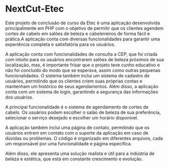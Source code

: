# NextCut-Etec

Este projeto de conclusão de curso da Etec é uma aplicação desenvolvida principalmente em PHP com o objetivo de permitir que os clientes agendem cortes de cabelo em salões de beleza e cabeleireiros de forma fácil e prática.A aplicação conta com diversas funcionalidades para garantir uma experiência completa e satisfatória para os usuários.

A aplicação conta com funcionalidades de consulta a CEP, que foi criada com intuito para os usuários encontrarem salões de beleza próximos de sua localização, mas, é importante frisar que o projeto teve cunho educativo e não foi concluído do modo que se esperava, assim como outras pequenas funcionalidades. O sistema também inclui um sistema de cadastro de usuários, permitindo que os clientes criem suas próprias contas e mantenham um histórico de seus agendamentos. Além disso, a aplicação conta com um sistema de login, garantindo a segurança das informações dos usuários.

A principal funcionalidade é o sistema de agendamento de cortes de cabelo. Os usuários podem escolher o salão de beleza de sua preferência, selecionar o serviço desejado e escolher um horário disponível.

A aplicação também inclui uma página de contato, permitindo que os usuários entrem em contato com o suporte da aplicação em caso de dúvidas ou problemas. O código é organizado em diferentes arquivos, cada um responsável por uma funcionalidade e página específica.

Além disso, ele apresenta uma solução realista e útil para a indústria de beleza e estética, que está em constante crescimento e evolução.
